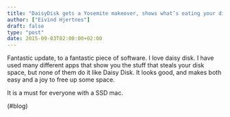 ```yaml
---
title: "DaisyDisk gets a Yosemite makeover, shows what’s eating your disk space much faster | iMore"
author: ["Eivind Hjertnes"]
draft: false
type: "post"
date: 2015-09-03T02:00:00+02:00
---
```


Fantastic update, to a fantastic piece of software. I love daisy disk. I
have used many different apps that show you the stuff that steals your
disk space, but none of them do it like Daisy Disk. It looks good, and
makes both easy and a joy to free up some space.

It is a must for everyone with a SSD mac.

(#blog)
